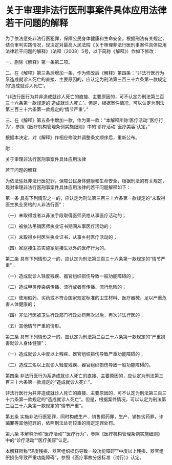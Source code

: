 # 关于审理非法行医刑事案件具体应用法律若干问题的解释

<!-- INFO END -->

为了依法惩处非法行医犯罪，保障公民身体健康和生命安全，根据刑法有关规定，结合审判实践情况，现决定对最高人民法院《关于审理非法行医刑事案件具体应用法律若干问题的解释》（法释〔2008〕5号，以下简称《解释》）作如下修改：

一、删除《解释》第一条第二项。

二、在《解释》第三条后增加一条，作为修改后《解释》第四条：“非法行医行为系造成就诊人死亡的直接、主要原因的，应认定为刑法第三百三十六条第一款规定的‘造成就诊人死亡’。

“非法行医行为并非造成就诊人死亡的直接、主要原因的，可不认定为刑法第三百三十六条第一款规定的‘造成就诊人死亡’。但是，根据案件情况，可以认定为刑法第三百三十六条第一款规定的‘情节严重’。”

三、在《解释》第五条中增加一款，作为第一款：“本解释所称‘医疗活动’‘医疗行为’，参照《医疗机构管理条例实施细则》中的‘诊疗活动’‘医疗美容’认定。”

根据本决定，对《解释》作相应修改并调整条文顺序后，重新公布。

附：

关于审理非法行医刑事案件具体应用法律

若干问题的解释

为依法惩处非法行医犯罪，保障公民身体健康和生命安全，根据刑法的有关规定，现对审理非法行医刑事案件具体应用法律的若干问题解释如下：

第一条 具有下列情形之一的，应认定为刑法第三百三十六条第一款规定的“未取得医生执业资格的人非法行医”：

（一）未取得或者以非法手段取得医师资格从事医疗活动的；

（二）被依法吊销医师执业证书期间从事医疗活动的；

（三）未取得乡村医生执业证书，从事乡村医疗活动的；

（四）家庭接生员实施家庭接生以外的医疗行为的。

第二条 具有下列情形之一的，应认定为刑法第三百三十六条第一款规定的“情节严重”：

（一）造成就诊人轻度残疾、器官组织损伤导致一般功能障碍的；

（二）造成甲类传染病传播、流行或者有传播、流行危险的；

（三）使用假药、劣药或不符合国家规定标准的卫生材料、医疗器械，足以严重危害人体健康的；

（四）非法行医被卫生行政部门行政处罚两次以后，再次非法行医的；

（五）其他情节严重的情形。

第三条 具有下列情形之一的，应认定为刑法第三百三十六条第一款规定的“严重损害就诊人身体健康”：

（一）造成就诊人中度以上残疾、器官组织损伤导致严重功能障碍的；

（二）造成三名以上就诊人轻度残疾、器官组织损伤导致一般功能障碍的。

第四条 非法行医行为系造成就诊人死亡的直接、主要原因的，应认定为刑法第三百三十六条第一款规定的“造成就诊人死亡”。

非法行医行为并非造成就诊人死亡的直接、主要原因的，可不认定为刑法第三百三十六条第一款规定的“造成就诊人死亡”。但是，根据案件情况，可以认定为刑法第三百三十六条第一款规定的“情节严重”。

第五条 实施非法行医犯罪，同时构成生产、销售假药罪，生产、销售劣药罪，诈骗罪等其他犯罪的，依照刑法处罚较重的规定定罪处罚。

第六条 本解释所称“医疗活动”“医疗行为”，参照《医疗机构管理条例实施细则》中的“诊疗活动”“医疗美容”认定。

本解释所称“轻度残疾、器官组织损伤导致一般功能障碍”“中度以上残疾、器官组织损伤导致严重功能障碍”，参照《医疗事故分级标准（试行）》认定。